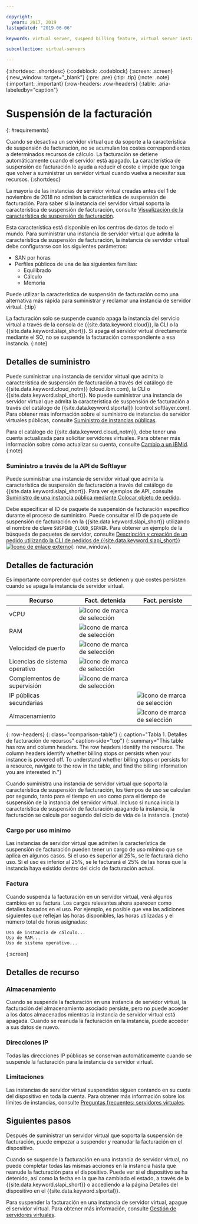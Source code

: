 ```yaml
---

copyright:
  years: 2017, 2019
lastupdated: "2019-06-06"

keywords: virtual server, suspend billing feature, virtual server instances, suspend billing

subcollection: virtual-servers

---
```


{:shortdesc: .shortdesc}
{:codeblock: .codeblock}
{:screen: .screen}
{:new_window: target="_blank"}
{:pre: .pre}
{:tip: .tip}
{:note: .note}
{:important: .important}
{:row-headers: .row-headers}
{:table: .aria-labeledby="caption"}

# Suspensión de la facturación
{: #requirements}

Cuando se desactiva un servidor virtual que da soporte a la característica de suspensión de facturación, no se acumulan los costes correspondientes a determinados recursos de cálculo. La facturación se detiene automáticamente cuando el servidor está apagado. La característica de suspensión de facturación le ayuda a reducir el coste e impide que tenga que volver a suministrar un servidor virtual cuando vuelva a necesitar sus recursos.
{:shortdesc}

La mayoría de las instancias de servidor virtual creadas antes del 1 de noviembre de 2018 no admiten la característica de suspensión de facturación. Para saber si la instancia del servidor virtual soporta la característica de suspensión de facturación, consulte [Visualización de la característica de suspensión de facturación](/docs/vsi?topic=virtual-servers-viewing-suspend-billing-feature).

Esta característica está disponible en los centros de datos de todo el mundo. Para suministrar una instancia de servidor virtual que admita la característica de suspensión de facturación, la instancia de servidor virtual debe configurarse con los siguientes parámetros:

* SAN por horas
* Perfiles públicos de una de las siguientes familias:
  * Equilibrado
  * Cálculo
  * Memoria

Puede utilizar la característica de suspensión de facturación como una alternativa más rápida para suministrar y reclamar una instancia de servidor virtual.
{:tip}

La facturación solo se suspende cuando apaga la instancia del servicio virtual a través de la consola de {{site.data.keyword.cloud}}, la CLI o la {{site.data.keyword.slapi_short}}. Si apaga el servidor virtual directamente mediante el SO, no se suspende la facturación correspondiente a esa instancia.
{:note}

## Detalles de suministro

Puede suministrar una instancia de servidor virtual que admita la característica de suspensión de facturación a través del catálogo de {{site.data.keyword.cloud_notm}} (cloud.ibm.com), la CLI o {{site.data.keyword.slapi_short}}. No puede suministrar una instancia de servidor virtual que admita la característica de suspensión de facturación a través del catálogo de {{site.data.keyword.slportal}} (control.softlayer.com). Para obtener más información sobre el suministro de instancias de servidor virtuales públicas, consulte [Suministro de instancias públicas](/docs/vsi?topic=virtual-servers-ordering-vs-public#ordering-vs-public).

Para el catálogo de {{site.data.keyword.cloud_notm}}, debe tener una cuenta actualizada para solicitar servidores virtuales. Para obtener más información sobre cómo actualizar su cuenta, consulte [Cambio a un IBMid](/docs/account?topic=account-unifyingaccounts#unifyingaccounts).
{:note}

### Suministro a través de la API de Softlayer
Puede suministrar una instancia de servidor virtual que admita la característica de suspensión de facturación a través del catálogo de {{site.data.keyword.slapi_short}}. Para ver ejemplos de API, consulte [Suministro de una instancia pública mediante Colocar objeto de pedido](/docs/vsi?topic=virtual-servers-api-rest-public#provisioning-a-public-instance-using-place-order-object).

Debe especificar el ID de paquete de suspensión de facturación específico durante el proceso de suministro. Puede consultar el ID de paquete de suspensión de facturación en la {{site.data.keyword.slapi_short}} utilizando el nombre de clave `SUSPEND_CLOUD_SERVER`. Para obtener un ejemplo de la búsqueda de paquetes de servidor, consulte [Descripción y creación de un pedido utilizando la CLI de pedidos de {{site.data.keyword.slapi_short}} ![Icono de enlace externo](../icons/launch-glyph.svg "Icono de enlace externo")](https://softlayer.github.io/article/understanding-ordering/){: new_window}.

## Detalles de facturación

Es importante comprender qué costes se detienen y qué costes persisten cuando se apaga la instancia de servidor virtual.

| Recurso                      | Fact. detenida   | Fact. persiste |
| ----------------------------- | ----------------- | ---------------- |
| vCPU                          | ![Icono de marca de selección](../../icons/checkmark-icon.svg) |                  |
| RAM                           | ![Icono de marca de selección](../../icons/checkmark-icon.svg) |                  |
| Velocidad de puerto                    | ![Icono de marca de selección](../../icons/checkmark-icon.svg) |                  |
| Licencias de sistema operativo     | ![Icono de marca de selección](../../icons/checkmark-icon.svg) |                  |
| Complementos de supervisión            | ![Icono de marca de selección](../../icons/checkmark-icon.svg) |                  |
| IP públicas secundarias |                   | ![Icono de marca de selección](../../icons/checkmark-icon.svg) |
| Almacenamiento                       |                   | ![Icono de marca de selección](../../icons/checkmark-icon.svg) |
{: row-headers}
{: class="comparison-table"}
{: caption="Tabla 1. Detalles de facturación de recursos" caption-side="top"}
{: summary="This table has row and column headers. The row headers identify the resource. The column headers identify whether billing stops or persists when your instance is powered off. To understand whether billing stops or persists for a resource, navigate to the row in the table, and find the billing information you are interested in."}  

Cuando suministra una instancia de servidor virtual que soporta la característica de suspensión de facturación, los tiempos de uso se calculan por segundo, tanto para el tiempo en uso como para el tiempo de suspensión de la instancia del servidor virtual. Incluso si nunca inicia la característica de suspensión de facturación apagando la instancia, la facturación se calcula por segundo del ciclo de vida de la instancia.
{:note}

### Cargo por uso mínimo
Las instancias de servidor virtual que admiten la característica de suspensión de facturación pueden tener un cargo de uso mínimo que se aplica en algunos casos. Si el uso es superior al 25%, se le facturará dicho uso. Si el uso es inferior al 25%, se le facturará el 25% de las horas que la instancia haya existido dentro del ciclo de facturación actual.

### Factura
Cuando suspenda la facturación en un servidor virtual, verá algunos cambios en su factura. Los cargos relevantes ahora aparecen como detalles basados en el uso. Por ejemplo, es posible que vea las adiciones siguientes que reflejan las horas disponibles, las horas utilizadas y el número total de horas asignadas:

```
Uso de instancia de cálculo...
Uso de RAM...
Uso de sistema operativo...
```
{:screen}

## Detalles de recurso

### Almacenamiento

Cuando se suspende la facturación en una instancia de servidor virtual, la facturación del almacenamiento asociado persiste, pero no puede acceder a los datos almacenados mientras la instancia de servidor virtual está apagada. Cuando se reanuda la facturación en la instancia, puede acceder a sus datos de nuevo.

### Direcciones IP

Todas las direcciones IP públicas se conservan automáticamente cuando se suspende la facturación para la instancia de servidor virtual.

### Limitaciones

Las instancias de servidor virtual suspendidas siguen contando en su cuota del dispositivo en toda la cuenta. Para obtener más información sobre los límites de instancias, consulte [Preguntas frecuentes: servidores virtuales](/docs/vsi?topic=virtual-servers-faqs-virtual-servers#concurrent).

## Siguientes pasos
Después de suministrar un servidor virtual que soporta la suspensión de facturación, puede empezar a suspender y reanudar la facturación en el dispositivo.

Cuando se suspende la facturación en una instancia de servidor virtual, no puede completar todas las mismas acciones en la instancia hasta que reanude la facturación para el dispositivo. Puede ver si el dispositivo se ha detenido, así como la fecha en la que ha cambiado el estado, a través de la {{site.data.keyword.slapi_short}} o accediendo a la página Detalles del dispositivo en el {{site.data.keyword.slportal}}.

Para suspender la facturación en una instancia de servidor virtual, apague el servidor virtual. Para obtener más información, consulte [Gestión de servidores virtuales](/docs/vsi?topic=virtual-servers-managing-virtual-servers).
